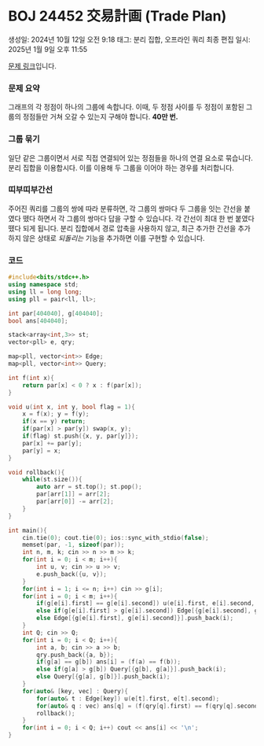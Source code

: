 # BOJ 24452 交易計画 (Trade Plan)

생성일: 2024년 10월 12일 오전 9:18
태그: 분리 집합, 오프라인 쿼리
최종 편집 일시: 2025년 1월 9일 오후 11:55

[문제 링크](http://boj.kr/24452)입니다.

### 문제 요약

그래프의 각 정점이 하나의 그룹에 속합니다. 이때, 두 정점 사이를 두 정점이 포함된 그룹의 정점들만 거쳐 오갈 수 있는지 구해야 합니다. **40만 번.**

### 그룹 묶기

일단 같은 그룹이면서 서로 직접 연결되어 있는 정점들을 하나의 연결 요소로 묶습니다. 분리 집합을 이용합시다. 이를 이용해 두 그룹을 이어야 하는 경우를 처리합니다.

### 띠부띠부간선

주어진 쿼리를 그룹의 쌍에 따라 분류하면, 각 그룹의 쌍마다 두 그룹을 잇는 간선을 붙였다 뗐다 하면서 각 그룹의 쌍마다 답을 구할 수 있습니다. 각 간선이 최대 한 번 붙였다 뗐다 되게 됩니다. 분리 집합에서 경로 압축을 사용하지 않고, 최근 추가한 간선을 추가하지 않은 상태로 *되돌리는* 기능을 추가하면 이를 구현할 수 있습니다.

### 코드

```cpp
#include<bits/stdc++.h>
using namespace std;
using ll = long long;
using pll = pair<ll, ll>;

int par[404040], g[404040];
bool ans[404040];

stack<array<int,3>> st;
vector<pll> e, qry;

map<pll, vector<int>> Edge;
map<pll, vector<int>> Query;

int f(int x){
	return par[x] < 0 ? x : f(par[x]);
}

void u(int x, int y, bool flag = 1){
	x = f(x); y = f(y);
	if(x == y) return;
	if(par[x] > par[y]) swap(x, y);
	if(flag) st.push({x, y, par[y]});
	par[x] += par[y];
	par[y] = x;
}

void rollback(){
	while(st.size()){
		auto arr = st.top(); st.pop();
		par[arr[1]] = arr[2];
		par[arr[0]] -= arr[2];
	}
}

int main(){
	cin.tie(0); cout.tie(0); ios::sync_with_stdio(false);
	memset(par, -1, sizeof(par));
	int n, m, k; cin >> n >> m >> k;
	for(int i = 0; i < m; i++){
		int u, v; cin >> u >> v;
		e.push_back({u, v});
	}
	for(int i = 1; i <= n; i++) cin >> g[i];
	for(int i = 0; i < m; i++){
		if(g[e[i].first] == g[e[i].second]) u(e[i].first, e[i].second, 0);
		else if(g[e[i].first] > g[e[i].second]) Edge[{g[e[i].second], g[e[i].first]}].push_back(i);
		else Edge[{g[e[i].first], g[e[i].second]}].push_back(i);
	}
	int Q; cin >> Q;
	for(int i = 0; i < Q; i++){
		int a, b; cin >> a >> b;
		qry.push_back({a, b});
		if(g[a] == g[b]) ans[i] = (f(a) == f(b));
		else if(g[a] > g[b]) Query[{g[b], g[a]}].push_back(i);
		else Query[{g[a], g[b]}].push_back(i);
	}
	for(auto& [key, vec] : Query){
		for(auto& t : Edge[key]) u(e[t].first, e[t].second);
		for(auto& q : vec) ans[q] = (f(qry[q].first) == f(qry[q].second));
		rollback();
	}
	for(int i = 0; i < Q; i++) cout << ans[i] << '\n';
}
```